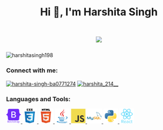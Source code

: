 <h1 align="center">Hi 👋, I'm Harshita Singh</h1>
<h1 align="center">
  <a href="https://git.io/typing-svg">
    <img src="https://readme-typing-svg.herokuapp.com?font=Fira+Code&weight=600&size=24&pause=1000&color=00A6FF&center=true&vCenter=true&width=600&lines=Append+Full-Stack+Web+Developer;Open+to+Exciting+Opportunities!">
  </a>
</h1>

<p align="left"> <img src="https://komarev.com/ghpvc/?username=harshitasingh198&label=Profile%20views&color=0e75b6&style=flat" alt="harshitasingh198" /> </p>

<h3 align="left">Connect with me:</h3>
<p align="left">
<a href="https://linkedin.com/in/harshita-singh-ba0771274" target="blank"><img align="center" src="https://raw.githubusercontent.com/rahuldkjain/github-profile-readme-generator/master/src/images/icons/Social/linked-in-alt.svg" alt="harshita-singh-ba0771274" height="30" width="40" /></a>
<a href="https://instagram.com/harshita_214__" target="blank"><img align="center" src="https://raw.githubusercontent.com/rahuldkjain/github-profile-readme-generator/master/src/images/icons/Social/instagram.svg" alt="harshita_214__" height="30" width="40" /></a>
</p>

<h3 align="left">Languages and Tools:</h3>
<p align="left"> <a href="https://getbootstrap.com" target="_blank" rel="noreferrer"> <img src="https://raw.githubusercontent.com/devicons/devicon/master/icons/bootstrap/bootstrap-plain-wordmark.svg" alt="bootstrap" width="40" height="40"/> </a> <a href="https://www.w3schools.com/css/" target="_blank" rel="noreferrer"> <img src="https://raw.githubusercontent.com/devicons/devicon/master/icons/css3/css3-original-wordmark.svg" alt="css3" width="40" height="40"/> </a> <a href="https://www.w3.org/html/" target="_blank" rel="noreferrer"> <img src="https://raw.githubusercontent.com/devicons/devicon/master/icons/html5/html5-original-wordmark.svg" alt="html5" width="40" height="40"/> </a> <a href="https://www.java.com" target="_blank" rel="noreferrer"> <img src="https://raw.githubusercontent.com/devicons/devicon/master/icons/java/java-original.svg" alt="java" width="40" height="40"/> </a> <a href="https://developer.mozilla.org/en-US/docs/Web/JavaScript" target="_blank" rel="noreferrer"> <img src="https://raw.githubusercontent.com/devicons/devicon/master/icons/javascript/javascript-original.svg" alt="javascript" width="40" height="40"/> </a> <a href="https://www.mysql.com/" target="_blank" rel="noreferrer"> <img src="https://raw.githubusercontent.com/devicons/devicon/master/icons/mysql/mysql-original-wordmark.svg" alt="mysql" width="40" height="40"/> </a> <a href="https://www.python.org" target="_blank" rel="noreferrer"> <img src="https://raw.githubusercontent.com/devicons/devicon/master/icons/python/python-original.svg" alt="python" width="40" height="40"/> </a> <a href="https://reactjs.org/" target="_blank" rel="noreferrer"> <img src="https://raw.githubusercontent.com/devicons/devicon/master/icons/react/react-original-wordmark.svg" alt="react" width="40" height="40"/> </a> </p>

<!--## 📊 **GitHub Stats & Contributions**
<p align="center">
  <img src="https://github-readme-streak-stats.herokuapp.com/?user=manno198&theme=blue-green&hide_border=true" alt="GitHub Streak" />
  <br/>
  <img src="https://github-readme-stats.vercel.app/api?username=manno198&show_icons=true&theme=radical&hide_border=true" alt="GitHub Stats" />
  <br/>
  <img src="https://github-readme-stats.vercel.app/api/top-langs/?username=manno198&layout=compact&theme=tokyonight&hide_border=true" alt="Top Languages" />
</p>

### 📌 **My Contribution Graph**
<p align="center">
  <img src="https://github-profile-summary-cards.vercel.app/api/cards/profile-details?username=manno198&theme=tokyonight" alt="GitHub Contribution Graph" />
</p>
-->

